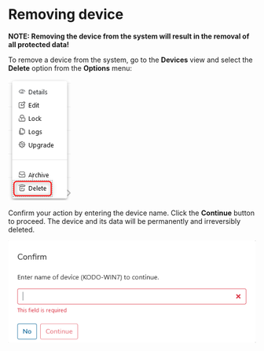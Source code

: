 # Removing device

**NOTE: Removing the device from the system will result in the removal of all protected data!**

To remove a device from the system, go to the **Devices**  view and select the **Delete** option from the **Options** menu:

![](../../../.gitbook/assets/image%20%28136%29.png)

Confirm your action by entering the device name. Click the **Continue** button to proceed. The device and its data will be permanently and irreversibly deleted.

![](../../../.gitbook/assets/image%20%28131%29.png)



